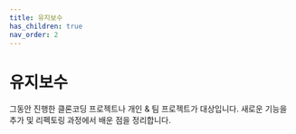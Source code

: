 ```yaml
---
title: 유지보수
has_children: true
nav_order: 2
---
```


# 유지보수

그동안 진행한 클론코딩 프로젝트나 개인 & 팀 프로젝트가 대상입니다. 새로운 기능을 추가 및 리펙토링 과정에서 배운 점을 정리합니다.
